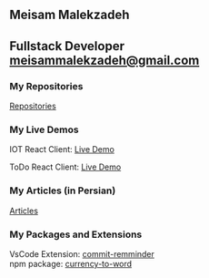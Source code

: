 ## Meisam Malekzadeh  
Fullstack Developer  
meisammalekzadeh@gmail.com
---

### My Repositories
[Repositories](https://github.com/MyBitBird/) 

### My Live Demos
IOT React Client: [Live Demo](https://mybitbird.github.io/iot-react-client/) 

ToDo React Client: [Live Demo](https://mybitbird.github.io/todo-react-client/)

### My Articles (in Persian)
[Articles](https://virgool.io/@meisammalekzadeh) 

### My Packages and Extensions

VsCode Extension: [commit-remminder](https://marketplace.visualstudio.com/items?itemName=BitBird.commit-reminder)  
npm package: [currency-to-word](https://www.npmjs.com/package/currency-to-words)  
